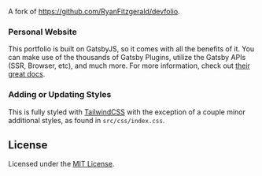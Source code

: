 A fork of https://github.com/RyanFitzgerald/devfolio.
### Personal Website

This portfolio is built on GatsbyJS, so it comes with all the benefits of it. You can make use of the thousands of Gatsby Plugins, utilize the Gatsby APIs (SSR, Browser, etc), and much more. For more information, check out [their great docs](https://www.gatsbyjs.com/docs/).

### Adding or Updating Styles

This is fully styled with [TailwindCSS](https://tailwindcss.com/) with the exception of a couple minor additional styles, as found in `src/css/index.css`.

## License

Licensed under the [MIT License](https://github.com/ashwin-elangovan/ashwin-elangovan.github.io/edit/master/README.md).
